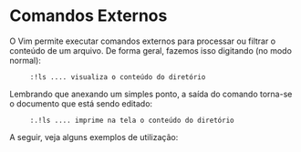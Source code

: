 Comandos Externos
=================

O Vim permite executar comandos externos para processar ou filtrar o
conteúdo de um arquivo. De forma geral, fazemos isso digitando (no modo
normal):

         :!ls .... visualiza o conteúdo do diretório

Lembrando que anexando um simples ponto, a saída do comando torna-se o
documento que está sendo editado:

         :.!ls .... imprime na tela o conteúdo do diretório

A seguir, veja alguns exemplos de utilização: